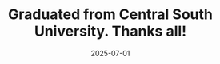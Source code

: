 ---
# title: "AI Transforms Music Industry: <strong>First AI-Composed Symphony Debuts</strong> in New York"
title: "<strong>Graduated</strong> from Central South University. Thanks all!"
date: 2025-07-01
---